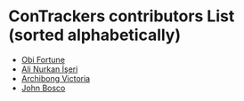 # ConTrackers contributors List (sorted alphabetically)

- [Obi Fortune](https://github.com/ickynavigator)
- [Ali Nurkan İşeri](https://github.com/mastercorvowade)
- [Archibong Victoria](https://github.com/VcitoriaArchi)
- [John Bosco ](https://github.com/boscoJB)

